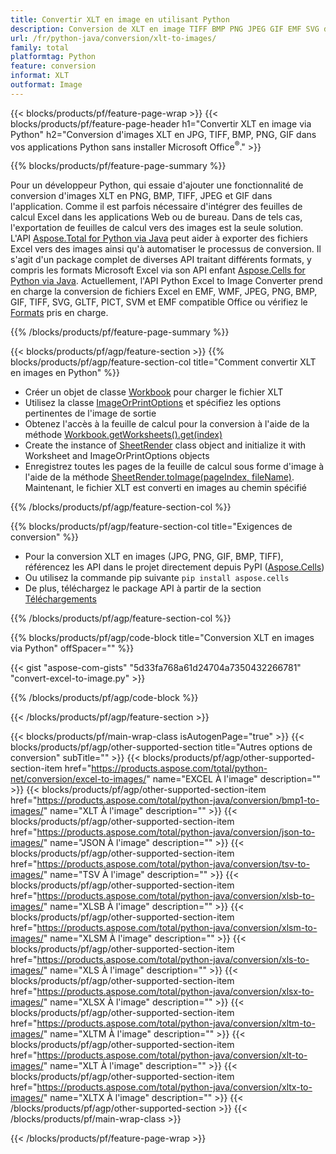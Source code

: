 ```yaml
---
title: Convertir XLT en image en utilisant Python
description: Conversion de XLT en image TIFF BMP PNG JPEG GIF EMF SVG dans vos applications Python sans utiliser Microsoft Excel 
url: /fr/python-java/conversion/xlt-to-images/
family: total
platformtag: Python
feature: conversion
informat: XLT
outformat: Image
---
```

{{< blocks/products/pf/feature-page-wrap >}}
{{< blocks/products/pf/feature-page-header h1="Convertir XLT en image via Python" h2="Conversion d'images XLT en JPG, TIFF, BMP, PNG, GIF dans vos applications Python sans installer Microsoft Office<sup>&reg;</sup>." >}}

{{% blocks/products/pf/feature-page-summary %}}

Pour un développeur Python, qui essaie d'ajouter une fonctionnalité de conversion d'images XLT en PNG, BMP, TIFF, JPEG et GIF dans l'application. Comme il est parfois nécessaire d'intégrer des feuilles de calcul Excel dans les applications Web ou de bureau. Dans de tels cas, l'exportation de feuilles de calcul vers des images est la seule solution. L'API [Aspose.Total for Python via Java](https://products.aspose.com/total/python-java/) peut aider à exporter des fichiers Excel vers des images ainsi qu'à automatiser le processus de conversion. Il s'agit d'un package complet de diverses API traitant différents formats, y compris les formats Microsoft Excel via son API enfant [Aspose.Cells for Python via Java](https://products.aspose.com/cells/python-java/). Actuellement, l'API Python Excel to Image Converter prend en charge la conversion de fichiers Excel en EMF, WMF, JPEG, PNG, BMP, GIF, TIFF, SVG, GLTF, PICT, SVM et EMF compatible Office ou vérifiez le [Formats](https://docs.aspose.com/cells/python-java/supported-file-formats/) pris en charge. 

{{% /blocks/products/pf/feature-page-summary %}}

{{< blocks/products/pf/agp/feature-section >}}
{{% blocks/products/pf/agp/feature-section-col title="Comment convertir XLT en images en Python" %}}

- Créer un objet de classe [Workbook](https://reference.aspose.com/cells/python-java/asposecells.api/Workbook) pour charger le fichier XLT
- Utilisez la classe [ImageOrPrintOptions](https://reference.aspose.com/cells/python-java/asposecells.api/ImageOrPrintOptions) et spécifiez les options pertinentes de l'image de sortie
- Obtenez l'accès à la feuille de calcul pour la conversion à l'aide de la méthode [Workbook.getWorksheets().get(index)](https://reference.aspose.com//cells/python-java/asposecells.api/worksheetcollection#Item%20(int))
- Create the instance of [SheetRender](https://reference.aspose.com/cells/python/asposecells.api/SheetRender) class object and initialize it with Worksheet and ImageOrPrintOptions objects
- Enregistrez toutes les pages de la feuille de calcul sous forme d'image à l'aide de la méthode [SheetRender.toImage(pageIndex, fileName)](https://reference.aspose.com//cells/python-java/asposecells.api/sheetrender#toImage(int,%20java.lang.String)). Maintenant, le fichier XLT est converti en images au chemin spécifié

{{% /blocks/products/pf/agp/feature-section-col %}}

{{% blocks/products/pf/agp/feature-section-col title="Exigences de conversion" %}}

- Pour la conversion XLT en images (JPG, PNG, GIF, BMP, TIFF), référencez les API dans le projet directement depuis PyPI ([Aspose.Cells](https://pypi.org/project/aspose-cells/))
- Ou utilisez la commande pip suivante ```pip install aspose.cells``` 
- De plus, téléchargez le package API à partir de la section [Téléchargements](https://downloads.aspose.com/cells/python-java) 
 

{{% /blocks/products/pf/agp/feature-section-col %}}

{{% blocks/products/pf/agp/code-block title="Conversion XLT en images via Python" offSpacer="" %}}

{{< gist "aspose-com-gists" "5d33fa768a61d24704a7350432266781" "convert-excel-to-image.py" >}}

{{% /blocks/products/pf/agp/code-block %}}

{{< /blocks/products/pf/agp/feature-section >}}

{{< blocks/products/pf/main-wrap-class isAutogenPage="true" >}}
{{< blocks/products/pf/agp/other-supported-section title="Autres options de conversion" subTitle="" >}}
{{< blocks/products/pf/agp/other-supported-section-item href="https://products.aspose.com/total/python-net/conversion/excel-to-images/" name="EXCEL À l'image" description="" >}}
{{< blocks/products/pf/agp/other-supported-section-item href="https://products.aspose.com/total/python-java/conversion/bmp1-to-images/" name="XLT À l'image" description="" >}}
{{< blocks/products/pf/agp/other-supported-section-item href="https://products.aspose.com/total/python-java/conversion/json-to-images/" name="JSON À l'image" description="" >}}
{{< blocks/products/pf/agp/other-supported-section-item href="https://products.aspose.com/total/python-java/conversion/tsv-to-images/" name="TSV À l'image" description="" >}}
{{< blocks/products/pf/agp/other-supported-section-item href="https://products.aspose.com/total/python-java/conversion/xlsb-to-images/" name="XLSB À l'image" description="" >}}
{{< blocks/products/pf/agp/other-supported-section-item href="https://products.aspose.com/total/python-java/conversion/xlsm-to-images/" name="XLSM À l'image" description="" >}}
{{< blocks/products/pf/agp/other-supported-section-item href="https://products.aspose.com/total/python-java/conversion/xls-to-images/" name="XLS À l'image" description="" >}}
{{< blocks/products/pf/agp/other-supported-section-item href="https://products.aspose.com/total/python-java/conversion/xlsx-to-images/" name="XLSX À l'image" description="" >}}
{{< blocks/products/pf/agp/other-supported-section-item href="https://products.aspose.com/total/python-java/conversion/xltm-to-images/" name="XLTM À l'image" description="" >}}
{{< blocks/products/pf/agp/other-supported-section-item href="https://products.aspose.com/total/python-java/conversion/xlt-to-images/" name="XLT À l'image" description="" >}}
{{< blocks/products/pf/agp/other-supported-section-item href="https://products.aspose.com/total/python-java/conversion/xltx-to-images/" name="XLTX À l'image" description="" >}}
{{< /blocks/products/pf/agp/other-supported-section >}}
{{< /blocks/products/pf/main-wrap-class >}}

{{< /blocks/products/pf/feature-page-wrap >}}